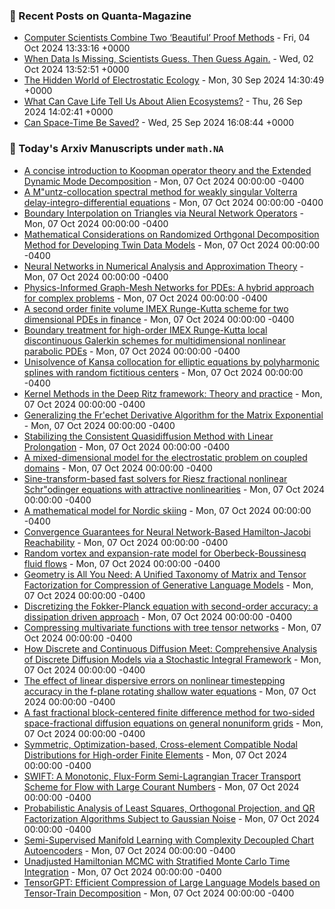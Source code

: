 ### 📝 Recent Posts on Quanta-Magazine
<!-- quanta starts -->
* <a href="https://www.quantamagazine.org/computer-scientists-combine-two-beautiful-proof-methods-20241004/">Computer Scientists Combine Two ‘Beautiful’ Proof Methods</a> - Fri, 04 Oct 2024 13:33:16 +0000
* <a href="https://www.quantamagazine.org/when-data-is-missing-scientists-guess-then-guess-again-20241002/">When Data Is Missing, Scientists Guess. Then Guess Again.</a> - Wed, 02 Oct 2024 13:52:51 +0000
* <a href="https://www.quantamagazine.org/the-hidden-world-of-electrostatic-ecology-20240930/">The Hidden World of Electrostatic Ecology</a> - Mon, 30 Sep 2024 14:30:49 +0000
* <a href="https://www.quantamagazine.org/what-can-cave-life-tell-us-about-alien-ecosystems-20240926/">What Can Cave Life Tell Us About Alien Ecosystems?</a> - Thu, 26 Sep 2024 14:02:41 +0000
* <a href="https://www.quantamagazine.org/can-space-time-be-saved-20240925/">Can Space-Time Be Saved?</a> - Wed, 25 Sep 2024 16:08:44 +0000
<!-- quanta ends -->

### 📝 Today's Arxiv Manuscripts under ``math.NA``
<!-- arxiv-math-na starts -->
* <a href="https://arxiv.org/abs/2410.02766">A concise introduction to Koopman operator theory and the Extended Dynamic Mode Decomposition</a> - Mon, 07 Oct 2024 00:00:00 -0400
* <a href="https://arxiv.org/abs/2410.02784">A M"untz-collocation spectral method for weakly singular Volterra delay-integro-differential equations</a> - Mon, 07 Oct 2024 00:00:00 -0400
* <a href="https://arxiv.org/abs/2410.02793">Boundary Interpolation on Triangles via Neural Network Operators</a> - Mon, 07 Oct 2024 00:00:00 -0400
* <a href="https://arxiv.org/abs/2410.02813">Mathematical Considerations on Randomized Orthgonal Decomposition Method for Developing Twin Data Models</a> - Mon, 07 Oct 2024 00:00:00 -0400
* <a href="https://arxiv.org/abs/2410.02814">Neural Networks in Numerical Analysis and Approximation Theory</a> - Mon, 07 Oct 2024 00:00:00 -0400
* <a href="https://arxiv.org/abs/2410.02819">Physics-Informed Graph-Mesh Networks for PDEs: A hybrid approach for complex problems</a> - Mon, 07 Oct 2024 00:00:00 -0400
* <a href="https://arxiv.org/abs/2410.02925">A second order finite volume IMEX Runge-Kutta scheme for two dimensional PDEs in finance</a> - Mon, 07 Oct 2024 00:00:00 -0400
* <a href="https://arxiv.org/abs/2410.02927">Boundary treatment for high-order IMEX Runge-Kutta local discontinuous Galerkin schemes for multidimensional nonlinear parabolic PDEs</a> - Mon, 07 Oct 2024 00:00:00 -0400
* <a href="https://arxiv.org/abs/2410.03279">Unisolvence of Kansa collocation for elliptic equations by polyharmonic splines with random fictitious centers</a> - Mon, 07 Oct 2024 00:00:00 -0400
* <a href="https://arxiv.org/abs/2410.03503">Kernel Methods in the Deep Ritz framework: Theory and practice</a> - Mon, 07 Oct 2024 00:00:00 -0400
* <a href="https://arxiv.org/abs/2410.03575">Generalizing the Fr'echet Derivative Algorithm for the Matrix Exponential</a> - Mon, 07 Oct 2024 00:00:00 -0400
* <a href="https://arxiv.org/abs/2410.03605">Stabilizing the Consistent Quasidiffusion Method with Linear Prolongation</a> - Mon, 07 Oct 2024 00:00:00 -0400
* <a href="https://arxiv.org/abs/2410.03622">A mixed-dimensional model for the electrostatic problem on coupled domains</a> - Mon, 07 Oct 2024 00:00:00 -0400
* <a href="https://arxiv.org/abs/2410.03643">Sine-transform-based fast solvers for Riesz fractional nonlinear Schr"odinger equations with attractive nonlinearities</a> - Mon, 07 Oct 2024 00:00:00 -0400
* <a href="https://arxiv.org/abs/2410.02767">A mathematical model for Nordic skiing</a> - Mon, 07 Oct 2024 00:00:00 -0400
* <a href="https://arxiv.org/abs/2410.02904">Convergence Guarantees for Neural Network-Based Hamilton-Jacobi Reachability</a> - Mon, 07 Oct 2024 00:00:00 -0400
* <a href="https://arxiv.org/abs/2410.02923">Random vortex and expansion-rate model for Oberbeck-Boussinesq fluid flows</a> - Mon, 07 Oct 2024 00:00:00 -0400
* <a href="https://arxiv.org/abs/2410.03040">Geometry is All You Need: A Unified Taxonomy of Matrix and Tensor Factorization for Compression of Generative Language Models</a> - Mon, 07 Oct 2024 00:00:00 -0400
* <a href="https://arxiv.org/abs/2410.03367">Discretizing the Fokker-Planck equation with second-order accuracy: a dissipation driven approach</a> - Mon, 07 Oct 2024 00:00:00 -0400
* <a href="https://arxiv.org/abs/2410.03572">Compressing multivariate functions with tree tensor networks</a> - Mon, 07 Oct 2024 00:00:00 -0400
* <a href="https://arxiv.org/abs/2410.03601">How Discrete and Continuous Diffusion Meet: Comprehensive Analysis of Discrete Diffusion Models via a Stochastic Integral Framework</a> - Mon, 07 Oct 2024 00:00:00 -0400
* <a href="https://arxiv.org/abs/2305.06685">The effect of linear dispersive errors on nonlinear timestepping accuracy in the f-plane rotating shallow water equations</a> - Mon, 07 Oct 2024 00:00:00 -0400
* <a href="https://arxiv.org/abs/2312.10577">A fast fractional block-centered finite difference method for two-sided space-fractional diffusion equations on general nonuniform grids</a> - Mon, 07 Oct 2024 00:00:00 -0400
* <a href="https://arxiv.org/abs/2401.13209">Symmetric, Optimization-based, Cross-element Compatible Nodal Distributions for High-order Finite Elements</a> - Mon, 07 Oct 2024 00:00:00 -0400
* <a href="https://arxiv.org/abs/2405.20006">SWIFT: A Monotonic, Flux-Form Semi-Lagrangian Tracer Transport Scheme for Flow with Large Courant Numbers</a> - Mon, 07 Oct 2024 00:00:00 -0400
* <a href="https://arxiv.org/abs/2409.18905">Probabilistic Analysis of Least Squares, Orthogonal Projection, and QR Factorization Algorithms Subject to Gaussian Noise</a> - Mon, 07 Oct 2024 00:00:00 -0400
* <a href="https://arxiv.org/abs/2208.10570">Semi-Supervised Manifold Learning with Complexity Decoupled Chart Autoencoders</a> - Mon, 07 Oct 2024 00:00:00 -0400
* <a href="https://arxiv.org/abs/2211.11003">Unadjusted Hamiltonian MCMC with Stratified Monte Carlo Time Integration</a> - Mon, 07 Oct 2024 00:00:00 -0400
* <a href="https://arxiv.org/abs/2307.00526">TensorGPT: Efficient Compression of Large Language Models based on Tensor-Train Decomposition</a> - Mon, 07 Oct 2024 00:00:00 -0400
<!-- arxiv-math-na ends -->

